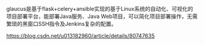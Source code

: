 
glaucus是基于flask+celery+ansible实现的基于Linux系统的自动化、可视化的项目部署平台，能部署Java服务、Java Web项目，可以简化项目部署操作，无需繁琐的黑窗口SSH指令及Jenkins复杂的配置。


https://blog.csdn.net/u013182960/article/details/80747635
